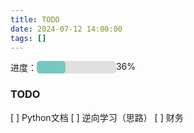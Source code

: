 ```yaml
---
title: TODO
date: 2024-07-12 14:00:00
tags: []
---
```


<div style="display: inline-flex; width: 200px">
	<span>进度：</span>
	<div style="width: 100%; background-color: #e0e0e0; border-radius: 5px;flex: 1;">
		<div style="width: 36%; background-color: #76c7c0; height: 20px; border-radius: 5px;"></div>
	</div>
	<span>36%</span>
</div>

### TODO
[ ] Python文档
[ ] 逆向学习（思路）
[ ] 财务
